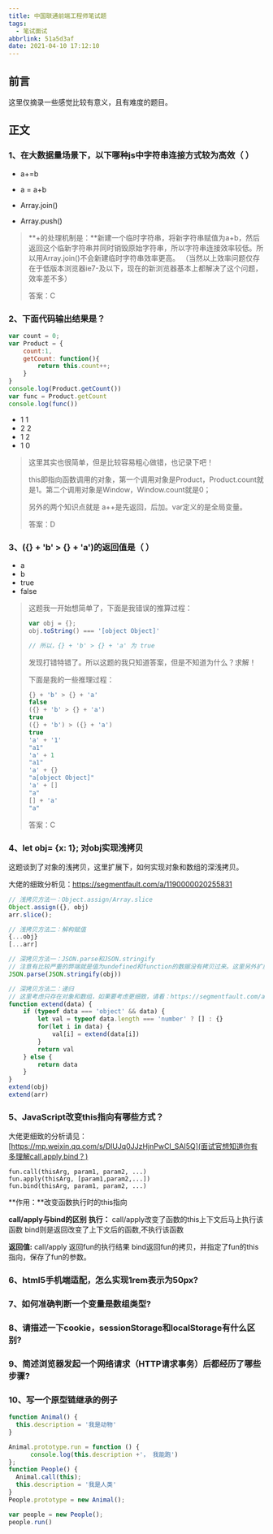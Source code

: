 ```yaml
---
title: 中国联通前端工程师笔试题
tags:
  - 笔试面试
abbrlink: 51a5d3af
date: 2021-04-10 17:12:10
---
```




## 前言

这里仅摘录一些感觉比较有意义，且有难度的题目。



## 正文

### 1、在大数据量场景下，以下哪种js中字符串连接方式较为高效（   ）

- a+=b

- a = a+b
- Array.join()
- Array.push()

> **+的处理机制是：**新建一个临时字符串，将新字符串赋值为a+b，然后返回这个临新字符串并同时销毁原始字符串，所以字符串连接效率较低。所以用Array.join()不会新建临时字符串效率更高。 （当然以上效率问题仅存在于低版本浏览器ie7-及以下，现在的新浏览器基本上都解决了这个问题，效率差不多）
>
>  
>
> 答案：C





### 2、下面代码输出结果是？

```javascript
var count = 0;
var Product = {
    count:1, 
    getCount: function(){
        return this.count++;
    }
}
console.log(Product.getCount())
var func = Product.getCount
console.log(func())
```

- 1    1
- 2    2
- 1    2
- 1    0

> 这里其实也很简单，但是比较容易粗心做错，也记录下吧！
>
> this即指向函数调用的对象，第一个调用对象是Product，Product.count就是1。第二个调用对象是Window，Window.count就是0；
>
> 另外的两个知识点就是 a++是先返回，后加。var定义的是全局变量。
>
> 
>
> 答案：D



### 3、({} + 'b' > {} + 'a')的返回值是（   ）

- a
- b
- true
- false



> 这题我一开始想简单了，下面是我错误的推算过程：
>
> ```javascript
> var obj = {};
> obj.toString() === '[object Object]'
> 
> // 所以，{} + 'b' > {} + 'a' 为 true
> ```
>
> 发现打错特错了。所以这题的我只知道答案，但是不知道为什么？求解！
>
> 下面是我的一些推理过程：
>
> ```javascript
> {} + 'b' > {} + 'a'
> false
> ({} + 'b' > {} + 'a')
> true
> ({} + 'b') > ({} + 'a')
> true
> 'a' + '1'
> "a1"
> 'a' + 1
> "a1"
> 'a' + {}
> "a[object Object]"
> 'a' + []
> "a"
> [] + 'a'
> "a"
> ```
>
> 
>
> 答案：C



### 4、let obj= {x: 1}; 对obj实现浅拷贝

这题谈到了对象的浅拷贝，这里扩展下，如何实现对象和数组的深浅拷贝。

大佬的细致分析见：https://segmentfault.com/a/1190000020255831

```javascript
// 浅拷贝方法一：Object.assign/Array.slice
Object.assign({}, obj)
arr.slice();

// 浅拷贝方法二：解构赋值
{...obj}
[...arr]

// 深拷贝方法一：JSON.parse和JSON.stringify
// 注意有比较严重的弊端就是值为undefined和function的数据没有拷贝过来。这里另外扩展一下，ajax发送json数据的时候其实也调用了该方法，数据中的undefined和function你看看是不是没掉了
JSON.parse(JSON.stringify(obj))

// 深拷贝方法二：递归
// 这里考虑只存在对象和数组，如果要考虑更细致，请看：https://segmentfault.com/a/1190000020255831
function extend(data) {
    if (typeof data === 'object' && data) {
        let val = typeof data.length === 'number' ? [] : {}
        for(let i in data) {
            val[i] = extend(data[i])
        }
        return val
    } else {
        return data
    }
}
extend(obj)
extend(arr)
```



### 5、JavaScript改变this指向有哪些方式？

大佬更细致的分析请见：[https://mp.weixin.qq.com/s/DlUJq0JJzHjnPwCI_SAI5Q](面试官想知道你有多理解call,apply,bind？)

```
fun.call(thisArg, param1, param2, ...)
fun.apply(thisArg, [param1,param2,...])
fun.bind(thisArg, param1, param2, ...)
```

**作用：**改变函数执行时的this指向



**call/apply与bind的区别**
**执行：**
call/apply改变了函数的this上下文后马上执行该函数
bind则是返回改变了上下文后的函数,不执行该函数

**返回值:**
call/apply 返回fun的执行结果
bind返回fun的拷贝，并指定了fun的this指向，保存了fun的参数。



### 6、html5手机端适配，怎么实现1rem表示为50px?







### 7、如何准确判断一个变量是数组类型?





### 8、请描述一下cookie，sessionStorage和localStorage有什么区别?







### 9、简述浏览器发起一个网络请求（HTTP请求事务）后都经历了哪些步骤?







### 10、写一个原型链继承的例子

```javascript
function Animal() {
  this.description = '我是动物'
}

Animal.prototype.run = function () {               
      console.log(this.description +'， 我能跑')
};
function People() {
  Animal.call(this);    
  this.description = '我是人类'
}
People.prototype = new Animal();

var people = new People();
people.run()
```

